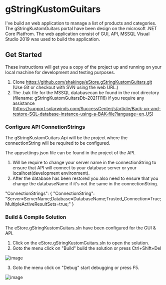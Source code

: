# gStringKustomGuitars

I've build an web application to manage a list of products and categories.
The gStringKustomGuitars portal have been design on the microsoft .NET Core Platfrom. The web application consist of GUI, API, MSSQL 
Visual Studio 2019 was used to build the application.

## Get Started
These instructions will get you a copy of the project up and running on your local machine for development and testing purposes.

1.  Clone https://github.com/shakings/eStore.gStringKustomGuitars.git 
    (Use Git or checkout with SVN using the web URL.)
2.  The .bak file for the MSSQL databasecan be found in the root directory (filename: gStringKustomGuitarsDb-20211116) 
    if you require any assistance (https://support.solarwinds.com/SuccessCenter/s/article/Back-up-and-restore-SQL-database-instance-using-a-BAK-file?language=en_US)

### Configure API ConnetionStrings
The gStringKustomGuitars.Api will be the project where the connectionString will be required to be configured.

The appsettings.json file can be found in the project of the API.

1.  Will be require to change your server name in the connectionString to ensure that API will connect to your database server or your localhost(development environment).
2.  After the database has been restored you also need to ensure that you change the databaseName if it's not the same in the connectionString.

"ConnectionStrings": {
    "ConnectionString": "Server=ServerName;Database=DatabaseName;Trusted_Connection=True;MultipleActiveResultSets=true;"
  }
  
  ### Build & Compile Solution
  The eStore.gStringKustomGuitars.sln have been configured for the GUI & API. 
 
  1. Click on the eStore.gStringKustomGuitars.sln to open the solution.
  2. Goto the menu click on "Build" build the solution or press Ctrl+Shift+Del

  ![image](https://user-images.githubusercontent.com/4200022/142019394-9b7f9857-2ad5-401b-a283-cf7f7c21165d.png)
  
  3. Goto the menu click on "Debug" start debugging or press F5.

  ![image](https://user-images.githubusercontent.com/4200022/142021668-e0a50d5f-8eda-4668-8693-693d1a24c581.png)

 
